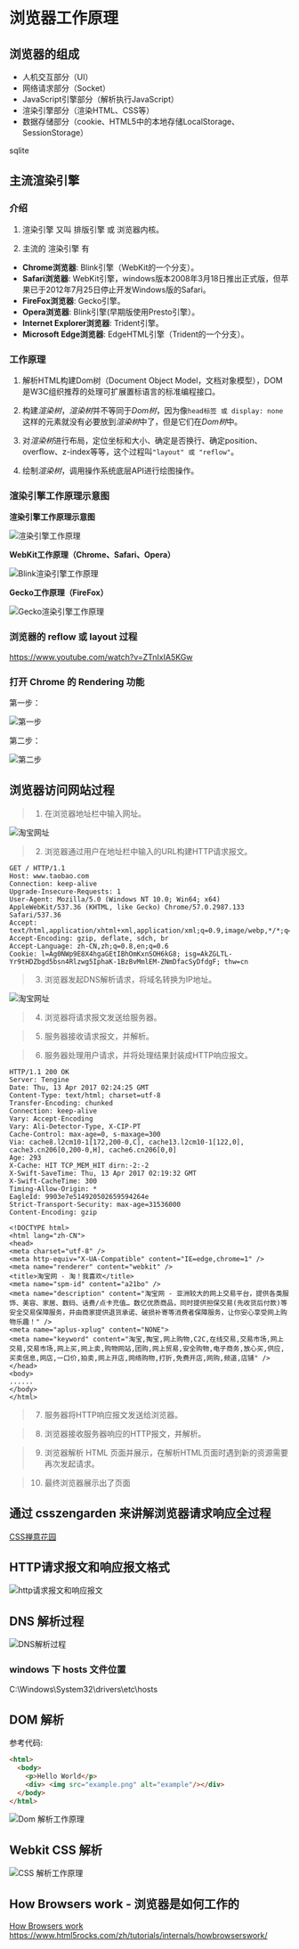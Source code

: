 

# 浏览器工作原理


## 浏览器的组成
- 人机交互部分（UI）
- 网络请求部分（Socket）
- JavaScript引擎部分（解析执行JavaScript）
- 渲染引擎部分（渲染HTML、CSS等）
- 数据存储部分（cookie、HTML5中的本地存储LocalStorage、SessionStorage）

sqlite


## 主流渲染引擎

### 介绍
1. 渲染引擎 又叫 排版引擎 或 浏览器内核。

2. 主流的 渲染引擎 有
  - **Chrome浏览器**: Blink引擎（WebKit的一个分支）。
  - **Safari浏览器**: WebKit引擎，windows版本2008年3月18日推出正式版，但苹果已于2012年7月25日停止开发Windows版的Safari。
  - **FireFox浏览器**: Gecko引擎。
  - **Opera浏览器**: Blink引擎(早期版使用Presto引擎）。
  - **Internet Explorer浏览器**: Trident引擎。
  - **Microsoft Edge浏览器**: EdgeHTML引擎（Trident的一个分支）。


### 工作原理
1. 解析HTML构建Dom树（Document Object Model，文档对象模型），DOM 是W3C组织推荐的处理可扩展置标语言的标准编程接口。


2. 构建*渲染树*，*渲染树*并不等同于*Dom树*，因为像`head标签 或 display: none`这样的元素就没有必要放到*渲染树*中了，但是它们在*Dom树*中。

3. 对*渲染树*进行布局，定位坐标和大小、确定是否换行、确定position、overflow、z-index等等，这个过程叫`"layout" 或 "reflow"`。

4. 绘制*渲染树*，调用操作系统底层API进行绘图操作。



### 渲染引擎工作原理示意图

**渲染引擎工作原理示意图**

![渲染引擎工作原理](imgs/flow.png)


**WebKit工作原理（Chrome、Safari、Opera）**

![Blink渲染引擎工作原理](imgs/webkitflow.png)


**Gecko工作原理（FireFox）**

![Gecko渲染引擎工作原理](imgs/gecko.jpg)



### 浏览器的 reflow 或 layout 过程

https://www.youtube.com/watch?v=ZTnIxIA5KGw





### 打开 Chrome 的 Rendering 功能

第一步：

![第一步](imgs/chrome_rendering1.png)

第二步：

![第二步](imgs/chrome_rendering2.png)





## 浏览器访问网站过程

> 1. 在浏览器地址栏中输入网址。

![淘宝网址](imgs/taobao_url.png)

> 2. 浏览器通过用户在地址栏中输入的URL构建HTTP请求报文。

```http
GET / HTTP/1.1
Host: www.taobao.com
Connection: keep-alive
Upgrade-Insecure-Requests: 1
User-Agent: Mozilla/5.0 (Windows NT 10.0; Win64; x64) AppleWebKit/537.36 (KHTML, like Gecko) Chrome/57.0.2987.133 Safari/537.36
Accept: text/html,application/xhtml+xml,application/xml;q=0.9,image/webp,*/*;q=0.8
Accept-Encoding: gzip, deflate, sdch, br
Accept-Language: zh-CN,zh;q=0.8,en;q=0.6
Cookie: l=Ag0NWp9E8X4hgaGEtIBhOmKxnSOH6kG8; isg=AkZGLTL-Yr9tHDZbgd5bsn4Rlzwg5IphaK-1BzBvMmlEM-ZNmDfacSyDfdgF; thw=cn
```

> 3. 浏览器发起DNS解析请求，将域名转换为IP地址。

![淘宝网址](imgs/taobao_ip.png)

> 4. 浏览器将请求报文发送给服务器。

> 5. 服务器接收请求报文，并解析。

> 6. 服务器处理用户请求，并将处理结果封装成HTTP响应报文。

```http
HTTP/1.1 200 OK
Server: Tengine
Date: Thu, 13 Apr 2017 02:24:25 GMT
Content-Type: text/html; charset=utf-8
Transfer-Encoding: chunked
Connection: keep-alive
Vary: Accept-Encoding
Vary: Ali-Detector-Type, X-CIP-PT
Cache-Control: max-age=0, s-maxage=300
Via: cache8.l2cm10-1[172,200-0,C], cache13.l2cm10-1[122,0], cache3.cn206[0,200-0,H], cache6.cn206[0,0]
Age: 293
X-Cache: HIT TCP_MEM_HIT dirn:-2:-2
X-Swift-SaveTime: Thu, 13 Apr 2017 02:19:32 GMT
X-Swift-CacheTime: 300
Timing-Allow-Origin: *
EagleId: 9903e7e514920502659594264e
Strict-Transport-Security: max-age=31536000
Content-Encoding: gzip

<!DOCTYPE html>
<html lang="zh-CN">
<head>
<meta charset="utf-8" />
<meta http-equiv="X-UA-Compatible" content="IE=edge,chrome=1" />
<meta name="renderer" content="webkit" />
<title>淘宝网 - 淘！我喜欢</title>
<meta name="spm-id" content="a21bo" />
<meta name="description" content="淘宝网 - 亚洲较大的网上交易平台，提供各类服饰、美容、家居、数码、话费/点卡充值… 数亿优质商品，同时提供担保交易(先收货后付款)等安全交易保障服务，并由商家提供退货承诺、破损补寄等消费者保障服务，让你安心享受网上购物乐趣！" />
<meta name="aplus-xplug" content="NONE">
<meta name="keyword" content="淘宝,掏宝,网上购物,C2C,在线交易,交易市场,网上交易,交易市场,网上买,网上卖,购物网站,团购,网上贸易,安全购物,电子商务,放心买,供应,买卖信息,网店,一口价,拍卖,网上开店,网络购物,打折,免费开店,网购,频道,店铺" />
</head>
<body>
......
</body>
</html>
```

> 7. 服务器将HTTP响应报文发送给浏览器。

> 8. 浏览器接收服务器响应的HTTP报文，并解析。

> 9. 浏览器解析 HTML 页面并展示，在解析HTML页面时遇到新的资源需要再次发起请求。

> 10. 最终浏览器展示出了页面




## 通过 csszengarden 来讲解浏览器请求响应全过程

[CSS禅意花园](http://www.csszengarden.com/)




## HTTP请求报文和响应报文格式

![http请求报文和响应报文](imgs/HTTPMsgStructure2.png)




## DNS 解析过程

![DNS解析过程](imgs/DNS.gif)


### windows 下 hosts 文件位置

C:\Windows\System32\drivers\etc\hosts





## DOM 解析

参考代码:

```html
<html>
  <body>
    <p>Hello World</p>
    <div> <img src="example.png" alt="example"/></div>
  </body>
</html>
```

![Dom 解析工作原理](imgs/dom.png)



## Webkit CSS 解析

![CSS 解析工作原理](imgs/css_parser.png)



## How Browsers work - 浏览器是如何工作的

[How Browsers work](http://taligarsiel.com/Projects/howbrowserswork1.htm#The_browsers_we_will_talk_about)
https://www.html5rocks.com/zh/tutorials/internals/howbrowserswork/




